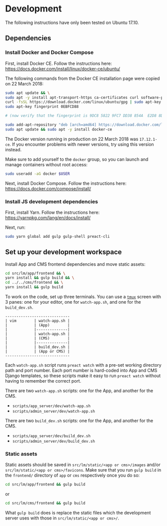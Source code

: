 # Development

The following instructions have only been tested on Ubuntu 17.10.

## Dependencies

### Install Docker and Docker Compose
First, install Docker CE. Follow the instructions here:
https://docs.docker.com/install/linux/docker-ce/ubuntu/

The following commands from the Docker CE installation page were copied on 22
March 2018:

```bash
sudo apt update && \
sudo apt -y install apt-transport-https ca-certificates curl software-properties-common && \
curl -fsSL https://download.docker.com/linux/ubuntu/gpg | sudo apt-key add - && \
sudo apt-key fingerprint 0EBFCD88

# (now verify that the fingerprint is 9DC8 5822 9FC7 DD38 854A  E2D8 8D81 803C 0EBF CD88)

sudo add-apt-repository "deb [arch=amd64] https://download.docker.com/linux/ubuntu $(lsb_release -cs) stable" && \
sudo apt update && sudo apt -y install docker-ce
```

The Docker version running in production on 22 March 2018 was `17.12.1-ce`. If
you encounter problems with newer versions, try using this version instead.

Make sure to add yourself to the `docker` group, so you can launch and manage
containers without root access:

```bash
sudo useradd -aG docker $USER
```

Next, install Docker Compose. Follow the instructions here:
https://docs.docker.com/compose/install/

### Install JS development dependencies

First, install Yarn. Follow the instructions here:
https://yarnpkg.com/lang/en/docs/install/

Next, run:

```bash
sudo yarn global add gulp gulp-shell preact-cli
```

## Set up your development workspace

Install App and CMS frontend dependencies and move static assets:

```bash
cd src/lm/app/frontend && \
yarn install && gulp build && \
cd ../../cms/frontend && \
yarn install && gulp build
```


To work on the code, set up three terminals.  You can use a
[`tmux`](https://tmux.github.io/) screen with 3 panes: one for your editor, one
for `watch-app.sh`, and one for the `build_dev.sh`.

```
-----------------------------
| vim        | watch-app.sh |
|            | (App)        |
|            |--------------|
|            | watch-app.sh |
|            | (CMS)        |
|            |--------------|
|            | build_dev.sh |
|            | (App or CMS) |
-----------------------------
```

Each `watch-app.sh` script runs `preact watch` with a pre-set working directory
path and port number. Each port number is hard-coded into App and CMS Django
templates, so these scripts make it easy to run `preact watch` without having
to remember the correct port.

There are two `watch-app.sh` scripts: one for the App, and another for the CMS.
- `scripts/app_server/dev/watch-app.sh`
- `scripts/admin_server/dev/watch-app.sh`

There are two `build_dev.sh` scripts: one for the App, and another for the CMS.
- `scripts/app_server/dev/build_dev.sh`
- `scripts/admin_server/dev/build_dev.sh`

### Static assets

Static assets should be saved in `src/lm/static/<app or cms>/images` and/or
`src/lm/static/<app or cms>/favicons`. Make sure that you run `gulp build`
in the `frontend/` directory of `app` or `cms` respectively once you do so:

```bash
cd src/lm/app/frontend && gulp build
```

or

```bash
cd src/lm/cms/frontend && gulp build
```

What `gulp build` does is replace the static files which the development server
uses with those in `src/lm/static/<app or cms>/`.
